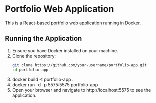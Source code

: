 # Portfolio Web Application

This is a React-based portfolio web application running in Docker.

## Running the Application

1. Ensure you have Docker installed on your machine.
2. Clone the repository:
   ```sh
   git clone https://github.com/your-username/portfolio-app.git
   cd portfolio-app
3. docker build -t portfolio-app .
4. docker run -d -p 5575:5575 portfolio-app
5. Open your browser and navigate to http://localhost:5575 to see the application.
